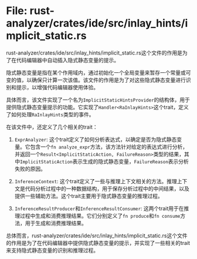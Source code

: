 # File: rust-analyzer/crates/ide/src/inlay_hints/implicit_static.rs

rust-analyzer/crates/ide/src/inlay_hints/implicit_static.rs这个文件的作用是为了在代码编辑器中自动插入隐式静态变量的提示。

隐式静态变量是指在某个作用域内，通过初始化一个全局变量来暂存一个常量或可变的值，以确保只计算一次该值。该文件的作用是为了对这些隐式静态变量进行识别和提示，以增强代码编辑器使用体验。

具体而言，该文件实现了一个名为`ImplicitStaticHintsProvider`的结构体，用于提供隐式静态变量提示的功能。它实现了`Handler<RaInlayHints>`这个trait，定义了如何处理`RaInlayHints`类型的事件。

在该文件中，还定义了几个相关的trait：

1. `ExprAnalyzer`: 这个trait定义了如何分析表达式，以确定是否为隐式静态变量。它包含一个`fn analyze_expr`方法，该方法针对给定的表达式进行分析，并返回一个`Result<ImplicitStaticAction, FailureReason>`类型的结果，其中`ImplicitStaticAction`表示生成的隐式静态变量，`FailureReason`表示分析失败的原因。

2. `InferenceContext`: 这个trait定义了一些与推理上下文相关的方法。推理上下文是代码分析过程中的一种数据结构，用于保存分析过程中的中间结果，以及提供一些辅助方法。这个trait主要用于隐式静态变量的推理过程。

3. `InferenceResultProducer`和`InferenceResultConsumer`: 这两个trait用于在推理过程中生成和消费推理结果。它们分别定义了`fn produce`和`fn consume`方法，用于生成和消费推理结果。

总体而言，rust-analyzer/crates/ide/src/inlay_hints/implicit_static.rs这个文件的作用是为了在代码编辑器中提供隐式静态变量的提示，并实现了一些相关的trait来支持隐式静态变量的识别和推理过程。

